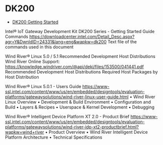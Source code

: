 DK200
==
- [DK200 Getting Started](http://www.intel.com/content/www/us/en/embedded/design-tools/evaluation-platforms/gateway-solutions/dk200-development-kit-getting-started-guide.html)

Intel® IoT Gateway Development Kit DK200 Series - Getting Started Guide Commands
https://downloadcenter.intel.com/Detail_Desc.aspx?agr=Y&DwnldID=24331&lang=eng&wapkw=dk200
Text file of the commands used in this document

Wind River® Linux 5.0 / 5.1 Recommended Development Host Distributions
Wind River Online Support: https://knowledge.windriver.com/@api/deki/files/153500/041441.pdf
Recommended Development Host Distributions
Required Host Packages by Host Distribution

Wind River® Linux 5.0.1 - Users Guide
https://www-ssl.intel.com/content/www/us/en/embedded/designtools/evaluation-platforms/gatewaysolutions/wind-river-linux-user-guide.html
• Wind River Linux Overview
• Development & Build Environment
• Configuration and Build
• Layers & Recipes
• Userspace & Kernel Development
• Debugging

Wind River® Intelligent Device Platform XT 2.0 - Product Brief
https://www-ssl.intel.com/content/www/us/en/embedded/designtools/evaluation-platforms/gatewaysolutions/wind-river-idp-xt2-productbrief.html?wapkw=wind+river
• Product Overview
• Wind River Intelligent Device Platform Architecture
• Technical Specifications
